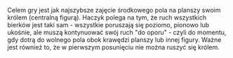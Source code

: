 Celem gry jest jak najszybsze zajęcie środkowego pola na planszy swoim królem (centralną figurą). Haczyk polega na tym, że ruch wszystkich bierków jest taki sam - wszystkie poruszają się poziomo, pionowo lub ukośnie, ale muszą kontynuować swój ruch "do oporu" - czyli do momentu, gdy dotrą do wolnego pola obok krawędzi planszy lub innej figury. Ważne jest również to, że w pierwszym posunięciu nie można ruszyć się królem.